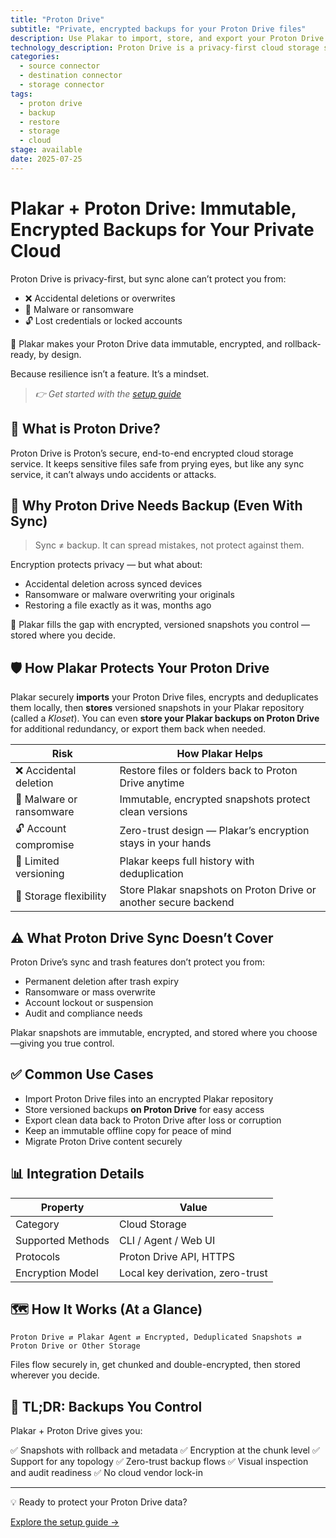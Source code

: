 ```yaml
---
title: "Proton Drive"
subtitle: "Private, encrypted backups for your Proton Drive files"
description: Use Plakar to import, store, and export your Proton Drive data securely. Immutable, deduplicated, and fully under your control.
technology_description: Proton Drive is a privacy-first cloud storage service from Proton, the company behind Proton Mail and Proton VPN, designed to protect sensitive files with end-to-end encryption.
categories:
  - source connector
  - destination connector
  - storage connector
tags:
  - proton drive
  - backup
  - restore
  - storage
  - cloud
stage: available
date: 2025-07-25
---
```


# Plakar + Proton Drive: Immutable, Encrypted Backups for Your Private Cloud

Proton Drive is privacy-first, but sync alone can’t protect you from:

- ❌ Accidental deletions or overwrites
- 🦠 Malware or ransomware
- 🔓 Lost credentials or locked accounts

🔐 Plakar makes your Proton Drive data immutable, encrypted, and rollback-ready, by design.

Because resilience isn’t a feature. It’s a mindset.

> *👉 Get started with the [setup guide](docs/main/integrations/protondrive/)*

## 🧠 What is Proton Drive?

Proton Drive is Proton’s secure, end-to-end encrypted cloud storage service. It keeps sensitive files safe from prying eyes, but like any sync service, it can’t always undo accidents or attacks.

## 🚨 Why Proton Drive Needs Backup (Even With Sync)

>Sync ≠ backup. It can spread mistakes, not protect against them.

Encryption protects privacy — but what about:

- Accidental deletion across synced devices
- Ransomware or malware overwriting your originals
- Restoring a file exactly as it was, months ago

🎯 Plakar fills the gap with encrypted, versioned snapshots you control — stored where you decide.

## 🛡️ How Plakar Protects Your Proton Drive

Plakar securely **imports** your Proton Drive files, encrypts and deduplicates them locally, then **stores** versioned snapshots in your Plakar repository (called a *Kloset*). You can even **store your Plakar backups on Proton Drive** for additional redundancy, or export them back when needed.

| **Risk**                        | **How Plakar Helps**                                              |
|---------------------------------|--------------------------------------------------------------------|
| ❌ Accidental deletion           | Restore files or folders back to Proton Drive anytime               |
| 🦠 Malware or ransomware         | Immutable, encrypted snapshots protect clean versions               |
| 🔓 Account compromise            | Zero-trust design — Plakar’s encryption stays in your hands         |
| 📂 Limited versioning            | Plakar keeps full history with deduplication                        |
| 🔄 Storage flexibility           | Store Plakar snapshots on Proton Drive or another secure backend    |

## ⚠️ What Proton Drive Sync Doesn’t Cover

Proton Drive’s sync and trash features don’t protect you from:

- Permanent deletion after trash expiry
- Ransomware or mass overwrite
- Account lockout or suspension
- Audit and compliance needs

Plakar snapshots are immutable, encrypted, and stored where you choose—giving you true control.

## ✅ Common Use Cases

- Import Proton Drive files into an encrypted Plakar repository
- Store versioned backups **on Proton Drive** for easy access
- Export clean data back to Proton Drive after loss or corruption
- Keep an immutable offline copy for peace of mind
- Migrate Proton Drive content securely

## 📊 Integration Details

| **Property**         | **Value**                           |
|----------------------|-------------------------------------|
| Category             | Cloud Storage                       |
| Supported Methods    | CLI / Agent / Web UI                |
| Protocols            | Proton Drive API, HTTPS             |
| Encryption Model     | Local key derivation, zero-trust    |

## 🗺️ How It Works (At a Glance)

```
Proton Drive ⇄ Plakar Agent ⇄ Encrypted, Deduplicated Snapshots ⇄ Proton Drive or Other Storage
```

Files flow securely in, get chunked and double-encrypted, then stored wherever you decide.

## 🔄 TL;DR: Backups You Control

Plakar + Proton Drive gives you:

✅ Snapshots with rollback and metadata
✅ Encryption at the chunk level
✅ Support for any topology
✅ Zero-trust backup flows
✅ Visual inspection and audit readiness
✅ No cloud vendor lock-in

---

💡 Ready to protect your Proton Drive data?

[Explore the setup guide →](docs/main/integrations/protondrive/)